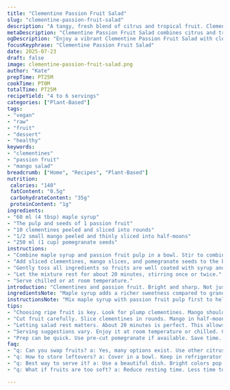 ```yaml
---
title: "Clementine Passion Fruit Salad"
slug: "clementine-passion-fruit-salad"
description: "A tangy, fresh blend of citrus and tropical fruit. Clementines, passion fruit pulp combined with mango and pomegranate seeds. Lightly sweetened with maple syrup. Macerated briefly to meld flavors. Vibrant colors and textures. Vegan, gluten-free, nut-free, dairy-free, egg-free. Four to six servings."
metaDescription: "Clementine Passion Fruit Salad combines citrus and tropical fruit with maple syrup. A tangy vegan treat that’s refreshing and colorful."
ogDescription: "Enjoy a vibrant Clementine Passion Fruit Salad with clementines, mango, and pomegranate. A quick, refreshing, and healthy dessert or snack."
focusKeyphrase: "Clementine Passion Fruit Salad"
date: 2025-07-23
draft: false
image: clementine-passion-fruit-salad.png
author: "Kate"
prepTime: PT25M
cookTime: PT0M
totalTime: PT25M
recipeYield: "4 to 6 servings"
categories: ["Plant-Based"]
tags:
- "vegan"
- "raw"
- "fruit"
- "dessert"
- "healthy"
keywords:
- "clementines"
- "passion fruit"
- "mango salad"
breadcrumb: ["Home", "Recipes", "Plant-Based"]
nutrition: 
 calories: "140"
 fatContent: "0.5g"
 carbohydrateContent: "35g"
 proteinContent: "1g"
ingredients:
- "60 ml (4 tbsp) maple syrup"
- "The pulp and seeds of 1 passion fruit"
- "10 clementines peeled and sliced into rounds"
- "1/2 small mango peeled and thinly sliced into half-moons"
- "250 ml (1 cup) pomegranate seeds"
instructions:
- "Combine maple syrup and passion fruit pulp in a bowl. Stir to combine."
- "Add sliced clementines, mango slices, and pomegranate seeds to the bowl."
- "Gently toss all ingredients so fruits are well coated with syrup and pulp."
- "Let the mixture rest for about 20 minutes, stirring once or twice."
- "Serve chilled or at room temperature."
introduction: "Clementines and passion fruit. Bright and sharp. Not just clementines though. Mango enters the mix, sweet and silky. Pomegranate seeds crackle in every bite. Maple syrup replaces sugar, deeper, less sharp. Can almost feel sunshine. All raw, quick. Fruits do the work. No baking. Just mix and wait a bit. The wait lets juice mingle. About 20 minutes. Enough time to grab a glass of wine. Or not. Fruit desserts, but no fuss. Vegan friendly. No gluten. No dairy. No eggs. Crunchy seeds, sweet, tart. Refreshing. Simple ingredients, altered flavor. Makes 4 to 6 servings. Can double if needed. Bright colors pop against the plate. Makes a good ending to any meal. Or midday snack if you want. Fast, clean, fresh."
ingredientsNote: "Maple syrup adds a richer sweetness compared to granulated sugar. It dissolves easily and gives a slight caramel note. Using passion fruit pulp provides tartness and crunch from the seeds. Mango replaces pineapple to add creamy texture and tropical sweetness. Pomegranate seeds substitute grapes for a tart burst and extra color. Clementines have to be seedless or seeds picked out to keep it convenient. Peel all fruit carefully to avoid pith bitterness. The fruit variety chosen ensures a balance of tart, sweet, and texture. Can adjust sweetness depending on fruit ripeness. All ingredients are easy to find in most supermarkets year-round. No nuts or dairy makes it allergy-friendly. Keep fruit fresh and cool before serving for best taste."
instructionsNote: "Mix maple syrup with passion fruit pulp first to help the syrup absorb the tart flavor. Add the fruit in layers, tossing gently so the slices don’t break. Letting the salad macerate for around 20 minutes softens the fruit slightly and releases juices. Stir just once or twice to keep fruit intact but evenly coated. No cooking needed, so prep quickly. Serve immediately after macerating for best texture, or refrigerate briefly if preferred chilled. Adjust resting time slightly if fruits are very firm or soft. Keep covered in fridge if holding for longer than 30 minutes. This salad works well as a light dessert or a refreshing side dish on warm days."
tips:
- "Choosing ripe fruit is key. Look for plump clementines. Mango should have slight give. Passion fruit needs to be heavy. Juicy flavor comes from ripeness. Avoid overly soft fruit though. They can be mushy. Balance sweetness with tartness."
- "Cut fruit carefully. Slice clementines in rounds. Mango in half-moons adds style. Pomegranate seeds add crunch. Keep the sizes consistent. It looks better that way. Toss fruits gently to avoid bruising them. Take your time."
- "Letting salad rest matters. About 20 minutes is perfect. This allows flavors to combine. The fruits will soften slightly too. Use a non-reactive bowl for mixing. Metal can affect taste. Glass or plastic best. Keep it chilled."
- "Serving suggestions vary. Enjoy it at room temperature or chilled. Great as a side dish for barbecues. Perfect light dessert after dinner. Colors will brighten any table. Use clear dishes for presentation. Let it shine and impress."
- "Prep can be quick. Use pre-cut pomegranate if available. Save time. Maple syrup dissolves easily. Combine quickly with pulp. No cooking means fast results. Adjust sweetness to your taste though. Important for overall flavor."
faq:
- "q: Can you swap fruits? a: Yes, many options exist. Use other citrus like oranges. Add different tropical fruits too. Think about adjusting sweetness. Each fruit can change flavor."
- "q: How to store leftovers? a: Cover in a bowl. Keep in refrigerator. Use within 24 hours. If it sits too long, fruit can break down. Juice may get overwhelmed. Fresh is better always."
- "q: Best way to serve it? a: Use a beautiful dish. Bright colors pop. Makes a stunning presentation. Smaller cups work too for individual servings. Looks fancy with little effort. Chill before serving for best results."
- "q: What if fruits are too soft? a: Reduce resting time. Less time to mingle. Choose firmer fruits next time too. Fresh is key. Remove overly ripe ones from mix."

---
```

